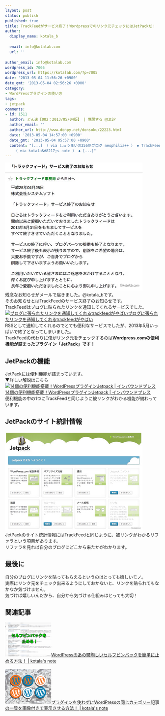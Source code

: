 ```yaml
---
layout: post
status: publish
published: true
title: TrackFeedがサービス終了！Wordpressでのリンク元チェックにはJetPackだ！
author:
  display_name: kotala_b

  email: info@kotalab.com
  url: ''

author_email: info@kotalab.com
wordpress_id: 7005
wordpress_url: https://kotalab.com/?p=7005
date: '2013-05-04 11:56:26 +0900'
date_gmt: '2013-05-04 02:56:26 +0900'
category:
- WordPressプラグインの使い方
tags:
- jetpack
comments:
- id: 1511
  author: どん速【002：2013/05/04版】 | 覚醒する @CDiP
  author_email: ''
  author_url: http://www.donpy.net/donsoku/22223.html
  date: '2013-05-04 14:57:00 +0900'
  date_gmt: '2013-05-04 05:57:00 +0900'
  content: "[...] （ via しゅうまいの256倍ブログ neophilia++ ） ◆ TrackFeedがサービス終了！WordPressでのリンク元チェックにはJetPackだ！
    （ via kotala&#8217;s note ） ◆ [...]"
---
```

<p><img src="/wp-content/uploads/trackfeed_130504.jpg" alt="trackfeed_130504" width="448" height="416" class="alignnone size-full wp-image-7007" /><br />
残念なお知らせがメールで届きました。@kotala_bです。<br />
そのお知らせとはTrackFeedのサービス終了のお知らせです。<br />
TrackFeedはブログに貼られたリンクを通知してくれるサービスでした。<br />
<a href="http://hama73.com/archives/2505" target="_blank"><img  class="alignleft" src="https://capture.heartrails.com/150x130?http://hama73.com/archives/2505" alt="ブログに張られたリンクを通知してくれるtrackfeedがやばい" width="150" height="130" /></a><a href="http://hama73.com/archives/2505" target="_blank">ブログに張られたリンクを通知してくれるtrackfeedがやばい</a><a href="https://b.hatena.ne.jp/entry/http://hama73.com/archives/2505" target="_blank"><img border="0" src="https://b.hatena.ne.jp/entry/image/http://hama73.com/archives/2505" alt="" /></a><br style="clear:both;" />RSSとして通知してくれるのでとても便利なサービスでしたが、2013年5月いっぱいで終了となってしまいました。<br />
TrackFeedの代わりに僕がリンク元をチェックするのは<strong>Wordpress.comの便利機能が詰まったプラグイン「JetPack」です！</strong><br />
</p>
<!--more-->
<h2>JetPackの機能</h2>
<p>JetPackには便利機能が詰まっています。<br />
▼詳しい解説はこちら<br />
<a href="http://www.inboundpress.net/wordpress-jetpack.html" target="_blank"><img  class="alignleft" src="https://capture.heartrails.com/150x130?http://www.inboundpress.net/wordpress-jetpack.html" alt="14個の便利機能搭載！WordPressプラグインJetpack | インバウンドプレス" width="150" height="130" /></a><a href="http://www.inboundpress.net/wordpress-jetpack.html" target="_blank">14個の便利機能搭載！WordPressプラグインJetpack | インバウンドプレス</a><a href="https://b.hatena.ne.jp/entry/http://www.inboundpress.net/wordpress-jetpack.html" target="_blank"><img border="0" src="https://b.hatena.ne.jp/entry/image/http://www.inboundpress.net/wordpress-jetpack.html" alt="" /></a><br style="clear:both;" />便利機能の中の1つにTrackFeedと同じように被リンクがわかる機能が備わっています。</p>
<h2>JetPackのサイト統計情報</h2>
<p><img src="/wp-content/uploads/trackfeed_130504_01-448x323.jpg" alt="trackfeed_130504_01" width="448" height="323" class="alignnone size-large wp-image-7006" /><br />
JetPackのサイト統計情報にはTrackFeedと同じように、被リンクがわかるリファラという項目があります。<br />
リファラを見れば自分のブログにどこから来たかがわかります。</p>
<h2>最後に</h2>
<p>自分のブログにリンクを貼ってもらえるというのはとっても嬉しいモノ。<br />
実際にリンク元をチェック出来るようにしておかないと、リンクを貼られてもなかなか気づけません。<br />
気づけば嬉しいんだから、自分から気づける仕組みはとっても大切！</p>
<h2 class="rele">関連記事</h2>
<p><a href="/stop-self-pinback" target="_blank"><img  class="alignleft" src="/wp-content/uploads/wptotalhacks_130412-448x335.jpg" alt="WordPressのあの鬱陶しいセルフピンバックを簡単に止める方法！ | kotala's note" width="150" /></a><a href="/stop-self-pinback" target="_blank">WordPressのあの鬱陶しいセルフピンバックを簡単に止める方法！ | kotala's note</a><br style="clear:both;" /><br />
<a href="/wordpress-nonplugin-catsum" target="_blank"><img  class="alignleft" src="/wp-content/uploads/link_120708.jpg" alt="プラグインを使わずにWordPressの同じカテゴリー記事の一覧を画像付きで表示させる方法！ | kotala's note" width="150" /></a><a href="/wordpress-nonplugin-catsum" target="_blank">プラグインを使わずにWordPressの同じカテゴリー記事の一覧を画像付きで表示させる方法！ | kotala's note</a><br style="clear:both;" /></p>

